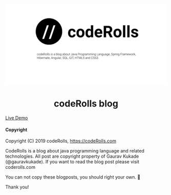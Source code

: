 <p align="center">
  <img src="github-repo-social-preview.png">
</p>

<center> <h1>codeRolls blog</h1> </center>

[Live Demo](https://coderolls.github.io)


#### Copyright

Copyright (C) 2019 codeRolls, https://codeRolls.com

CodeRolls is a blog about java programming language and related technologies. All post are copyright property of Gaurav Kukade (@gauravkukade). If you want to read the blog post please visit coderolls.com

You can not copy these blogposts, you should right your own. 🙂

Thank you!
